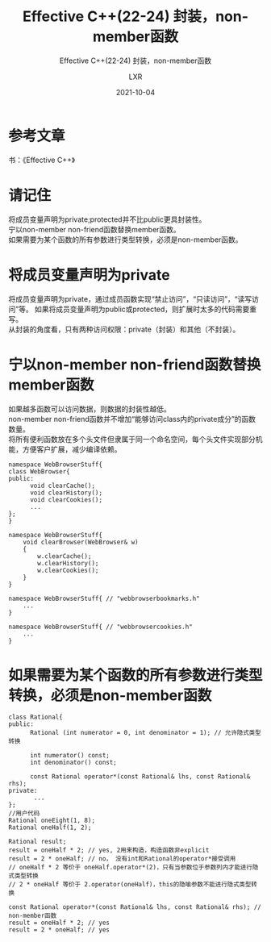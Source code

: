 ﻿---
layout:     post
title:   Effective C++(22-24) 封装，non-member函数
subtitle:   Effective C++(22-24) 封装，non-member函数
date:       2021-10-04
author:     LXR
header-img: img/post-bg-re-vs-ng2.jpg
catalog: true
tags:
    - Effective C++
    - 封装，non-member函数
---

# 参考文章
书：《Effective C++》

# 请记住
将成员变量声明为private;protected并不比public更具封装性。  
宁以non-member non-friend函数替换member函数。  
如果需要为某个函数的所有参数进行类型转换，必须是non-member函数。  

# 将成员变量声明为private
将成员变量声明为private，通过成员函数实现“禁止访问”，“只读访问”，“读写访问”等。 
如果将成员变量声明为public或protected，则扩展时太多的代码需要重写。  
从封装的角度看，只有两种访问权限：private（封装）和其他（不封装）。  

# 宁以non-member non-friend函数替换member函数
如果越多函数可以访问数据，则数据的封装性越低。  
non-member non-friend函数并不增加“能够访问class内的private成分”的函数数量。  
将所有便利函数放在多个头文件但隶属于同一个命名空间，每个头文件实现部分机能，方便客户扩展，减少编译依赖。  
```
namespace WebBrowserStuff{
class WebBrowser{
public:
      void clearCache();
      void clearHistory();
      void clearCookies();
      ...
};
}

namespace WebBrowserStuff{
    void clearBrowser(WebBrowser& w)
    {
        w.clearCache();
        w.clearHistory();
        w.clearCookies();
    }
}

namespace WebBrowserStuff{ // "webbrowserbookmarks.h"
    ...
}

namespace WebBrowserStuff{ // "webbrowsercookies.h"
    ...
}
```

# 如果需要为某个函数的所有参数进行类型转换，必须是non-member函数
```
class Rational{
public:
      Rational (int numerator = 0, int denominator = 1); // 允许隐式类型转换
      
      int numerator() const;
      int denominator() const;
      
      const Rational operator*(const Rational& lhs, const Rational& rhs);
private:
       ...
};
//用户代码
Rational oneEight(1, 8);
Rational oneHalf(1, 2);

Rational result;
result = oneHalf * 2; // yes, 2用来构造，构造函数非explicit
result = 2 * oneHalf; // no， 没有int和Rational的operator*接受调用
// oneHalf * 2 等价于 oneHalf.operator*(2)，只有当参数位于参数列内才能进行隐式类型转换
// 2 * oneHalf 等价于 2.operator(oneHalf)，this的隐喻参数不能进行隐式类型转换

const Rational operator*(const Rational& lhs, const Rational& rhs); // non-member函数
result = oneHalf * 2; // yes
result = 2 * oneHalf; // yes
```


